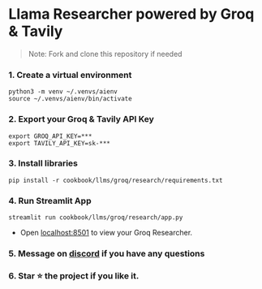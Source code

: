 # Llama Researcher powered by Groq & Tavily

> Note: Fork and clone this repository if needed

### 1. Create a virtual environment

```shell
python3 -m venv ~/.venvs/aienv
source ~/.venvs/aienv/bin/activate
```

### 2. Export your Groq & Tavily API Key

```shell
export GROQ_API_KEY=***
export TAVILY_API_KEY=sk-***
```

### 3. Install libraries

```shell
pip install -r cookbook/llms/groq/research/requirements.txt
```

### 4. Run Streamlit App

```shell
streamlit run cookbook/llms/groq/research/app.py
```

- Open [localhost:8501](http://localhost:8501) to view your Groq Researcher.

### 5. Message on [discord](https://discord.gg/4MtYHHrgA8) if you have any questions

### 6. Star ⭐️ the project if you like it.
